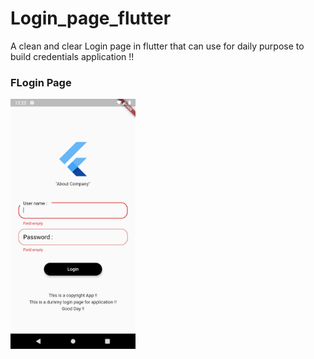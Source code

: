 # Login_page_flutter
A clean and clear Login page in flutter that can use for daily purpose to build credentials application !!

  <h3>FLogin Page</h3> 
<img src="https://github.com/neon97/Login_page_flutter/blob/master/Screenshot/Screenshot_1566802365.png?raw=true"  width="200" >
</img>

